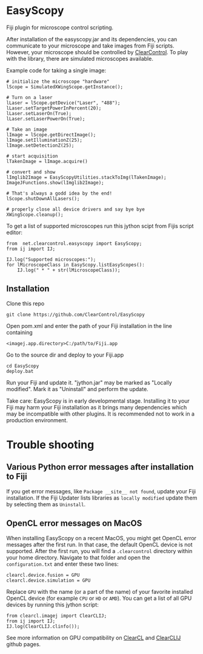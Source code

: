 # EasyScopy
Fiji plugin for microscope control scripting. 

After installation of the easyscopy.jar and its dependencies, you can communicate to your microscope and take images from Fiji scripts. However, your microscope should be controlled by [ClearControl](http://github.com/ClearControl). To play with the library, there are simulated microscopes available.

Example code for taking a single image:
```
# initialize the microscope "hardware"
lScope = SimulatedXWingScope.getInstance();

# Turn on a laser
lLaser = lScope.getDevice("Laser", "488");
lLaser.setTargetPowerInPercent(20);
lLaser.setLaserOn(True);
lLaser.setLaserPowerOn(True);

# Take an image
lImage = lScope.getDirectImage();
lImage.setIlluminationZ(25);
lImage.setDetectionZ(25);

# start acquisition
lTakenImage = lImage.acquire()

# convert and show
lImglib2Image = EasyScopyUtilities.stackToImg(lTakenImage);
ImageJFunctions.show(lImglib2Image);

# That's always a godd idea by the end!
lScope.shutDownAllLasers();

# properly close all device drivers and say bye bye
XWingScope.cleanup();
```

To get a list of supported microscopes run this jython scipt from Fijis script editor:
```
from  net.clearcontrol.easyscopy import EasyScopy;
from ij import IJ;

IJ.log("Supported microscopes:");
for lMicroscopeClass in EasyScopy.listEasyScopes():
    IJ.log(" * " + str(lMicroscopeClass));
```

## Installation

Clone this repo
```
git clone https://github.com/ClearControl/EasyScopy
```

Open pom.xml and enter the path of your Fiji installation in the line containing

```
<imagej.app.directory>C:/path/to/Fiji.app
```

Go to the source dir and deploy to your Fiji.app

```
cd EasyScopy
deploy.bat
```

Run your Fiji and update it. "jython.jar" may be marked as "Locally modified". Mark it as "Uninstall" and perform the update.

Take care: EasyScopy is in early developmental stage. Installing it to your Fiji may harm your Fiji installation as it brings many dependencies which may be incompatible with other plugins. It is recommended not to work in a production environment.

# Trouble shooting
## Various Python error messages after installation to Fiji
If you get error messages, like `Package __site__ not found`, update your Fiji installation. If the Fiji Updater lists libraries as `locally modified` update them by selecting them as `Uninstall`.

## OpenCL error messages on MacOS
When installing EasyScopy on a recent MacOS, you might get OpenCL error messages after the first run. In that case, the default OpenCL device is not supported. After the first run, you will find a `.clearcontrol` directory within your home directory. Navigate to that folder and open the `configuration.txt` and enter these two lines:
```
clearcl.device.fusion = GPU
clearcl.device.simulation = GPU
```

Replace `GPU` with the name (or a part of the name) of your favorite installed OpenCL device (for example `CPU` or `HD` or `AMD`). You can get a list of all GPU devices by running this jython script:

```
from clearcl.imagej import ClearCLIJ;
from ij import IJ;
IJ.log(ClearCLIJ.clinfo());
```

See more information on GPU compatibility on [ClearCL](https://github.com/ClearVolume/ClearCL) and [ClearCLIJ](https://github.com/ClearControl/ClearCLIJ) github pages.


